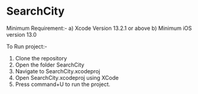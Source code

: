# SearchCity


Minimum Requirement:-
  a) Xcode Version 13.2.1 or above
  b) Minimum iOS version 13.0

To Run project:-
1) Clone the repository
2) Open the folder SearchCity
3) Navigate to SearchCity.xcodeproj
4) Open SearchCity.xcodeproj using XCode
5) Press command+U to run the project.
